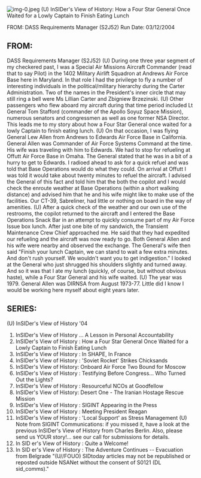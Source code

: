 ![img-0.jpeg](img-0.jpeg)
(U) InSIDer's View of History: How a Four Star General Once Waited for a Lowly Captain to Finish Eating Lunch

FROM:
DASS Requirements Manager (S2J52)
Run Date: 03/12/2004

## FROM:

DASS Requirements Manager (S2J52)
(U) During one three year segment of my checkered past, I was a Special Air Missions Aircraft Commander (read that to say Pilot) in the 1402 Military Airlift Squadron at Andrews Air Force Base here in Maryland. In that role I had the privilege to fly a number of interesting individuals in the political/military hierarchy during the Carter Administration. Two of the names in the President's inner circle that may still ring a bell were Ms Lillian Carter and Zbigniew Brzezinski.
(U) Other passengers who flew aboard my aircraft during that time period included Lt General Tom Stafford (commander of the Apollo Soyuz Space Mission), numerous senators and congressmen as well as one former NSA Director. This leads me to my story about how a Four Star General once waited for a lowly Captain to finish eating lunch.
(U) On that occasion, I was flying General Lew Allen from Andrews to Edwards Air Force Base in California. General Allen was Commander of Air Force Systems Command at the time. His wife was traveling with him to Edwards. We had to stop for refueling at Offutt Air Force Base in Omaha. The General stated that he was in a bit of a hurry to get to Edwards. I radioed ahead to ask for a quick refuel and was told that Base Operations would do what they could. On arrival at Offutt I was told it would take about twenty minutes to refuel the aircraft. I advised the General of this fact and told him that the both the copilot and I would check the enroute weather at Base Operations (within a short walking distance) and advised him that he and his wife might like to make use of the facilities. Our CT-39, Sabreliner, had little or nothing on board in the way of amenities.
(U) After a quick check of the weather and our own use of the restrooms, the copilot returned to the aircraft and I entered the Base Operations Snack Bar in an attempt to quickly consume part of my Air Force Issue box lunch. After just one bite of my sandwich, the Transient Maintenance Crew Chief approached me. He said that they had expedited our refueling and the aircraft was now ready to go. Both General Allen and his wife were nearby and observed the exchange. The General's wife then said "Finish your lunch Captain, we can stand to wait a few extra minutes. And don't rush yourself. We wouldn't want you to get indigestion." I looked at the General who just shrugged his shoulders slightly and turned away. And so it was that I ate my lunch (quickly, of course, but without obvious haste), while a Four Star General and his wife waited.
(U) The year was 1979. General Allen was DIRNSA from August 1973-77. Little did I know I would be working here myself about eight years later.

## SERIES:

(U) InSIDer's View of History '04

1. InSIDer's View of History ... A Lesson in Personal Accountability
2. InSIDer's View of History : How a Four Star General Once Waited for a Lowly Captain to Finish Eating Lunch
3. InSIDer's View of History : In SHAPE, In France
4. InSIDer's View of History : 'Soviet Rocket' Strikes Chicksands
5. InSIDer's View of History: Onboard Air Force Two Bound for Moscow
6. InSIDer's View of History : Testifying Before Congress... Who Turned Out the Lights?
7. InSIDer's View of History : Resourceful NCOs at Goodfellow
8. InSIDer's View of History: Desert One - The Iranian Hostage Rescue Mission
9. InSIDer's View of History : SIGINT Appearing in the Press
10. InSIDer's View of History : Meeting President Reagan
11. InSIDer's View of History : 'Local Support' as Stress Management
(U) Note from SIGINT Communications: if you missed it, have a look at the previous InSIDer's View of History from Charles Berlin. Also, please send us YOUR story!... see our call for submissions for details.
12. In SID er's View of History : Quite a Welcome!
13. In SID er's View of History : The Adventure Continues -- Evacuation from Belgrade
"(U//FOUO) SIDtoday articles may not be republished or reposted outside NSANet without the consent of S0121 (DL sid_comms)."
